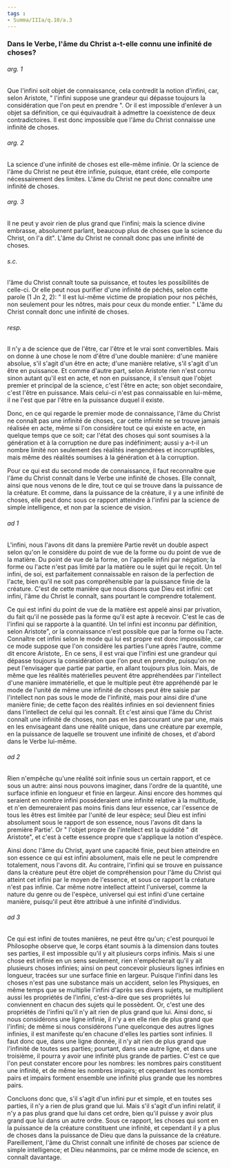 ```yaml
---
tags : 
- Summa/IIIa/q.10/a.3
---
```


### Dans le Verbe, l'âme du Christ a-t-elle connu une infinité de choses?

###### arg. 1
Que l'infini soit objet de connaissance, cela contredit la notion d'infini, car, selon Aristote, " l'infini suppose une grandeur qui dépasse toujours la considération que l'on peut en prendre ". Or il est impossible d'enlever à un objet sa définition, ce qui équivaudrait à admettre la coexistence de deux contradictoires. Il est donc impossible que l'âme du Christ connaisse une infinité de choses. 

###### arg. 2
La science d'une infinité de choses est elle-même infinie. Or la science de l'âme du Christ ne peut être infinie, puisque, étant créée, elle comporte nécessairement des limites. L'âme du Christ ne peut donc connaître une infinité de choses. 

###### arg. 3
Il ne peut y avoir rien de plus grand que l'infini; mais la science divine embrasse, absolument parlant, beaucoup plus de choses que la science du Christ, on l'a dit". L'âme du Christ ne connaît donc pas une infinité de choses. 

###### s.c.
l'âme du Christ connaît toute sa puissance, et toutes les possibilités de celle-ci. Or elle peut nous purifier d'une infinité de péchés, selon cette parole (1 Jn 2, 2): " Il est lui-même victime de propiation pour nos péchés, non seulement pour les nôtres, mais pour ceux du monde entier. " L'âme du Christ connaît donc une infinité de choses. 

###### resp.
Il n'y a de science que de l'être, car l'être et le vrai sont convertibles. Mais on donne à une chose le nom d'être d'une double manière: d'une manière absolue, s'il s'agit d'un être en acte; d'une manière relative, s'il s'agit d'un être en puissance. Et comme d'autre part, selon Aristote rien n'est connu sinon autant qu'il est en acte, et non en puissance, il s'ensuit que l'objet premier et principal de la science, c'est l'être en acte; son objet secondaire, c'est l'être en puissance. Mais celui-ci n'est pas connaissable en lui-même, il ne l'est que par l'être en la puissance duquel il existe. 

Donc, en ce qui regarde le premier mode de connaissance, l'âme du Christ ne connaît pas une infinité de choses, car cette infinité ne se trouve jamais réalisée en acte, même si l'on considère tout ce qui existe en acte, en quelque temps que ce soit; car l'état des choses qui sont soumises à la génération et à la corruption ne dure pas indéfiniment; aussi y a-t-il un nombre limité non seulement des réalités inengendrées et incorruptibles, mais même des réalités soumises à la génération et à la corruption. 

Pour ce qui est du second mode de connaissance, il faut reconnaître que l'âme du Christ connaît dans le Verbe une infinité de choses. Elle connaît, ainsi que nous venons de le dire, tout ce qui se trouve dans la puissance de la créature. Et comme, dans la puissance de la créature, il y a une infinité de choses, elle peut donc sous ce rapport atteindre à l'infini par la science de simple intelligence, et non par la science de vision. 

###### ad 1
L'infini, nous l'avons dit dans la première Partie revêt un double aspect selon qu'on le considère du point de vue de la forme ou du point de vue de la matière. Du point de vue de la forme, on l'appelle infini par négation; la forme ou l'acte n'est pas limité par la matière ou le sujet qui le reçoit. Un tel infini, de soi, est parfaitement connaissable en raison de la perfection de l'acte, bien qu'il ne soit pas compréhensible par la puissance finie de la créature. C'est de cette manière que nous disons que Dieu est infini: cet infini, l'âme du Christ le connaît, sans pourtant le comprendre totalement. 

Ce qui est infini du point de vue de la matière est appelé ainsi par privation, du fait qu'il ne possède pas la forme qu'il est apte à recevoir. C'est le cas de l'infini qui se rapporte à la quantité. Un tel infini est inconnu par définition, selon Aristote", or la connaissance n'est possible que par la forme ou l'acte. Connaître cet infini selon le mode qui lui est propre est donc impossible, car ce mode suppose que l'on considère les parties l'une après l'autre, comme dit encore Aristote,. En ce sens, il est vrai que l'infini est une grandeur qui dépasse toujours la considération que l'on peut en prendre, puisqu'on ne peut l'envisager que partie par partie, en allant toujours plus loin. Mais, de même que les réalités matérielles peuvent être appréhendées par l'intellect d'une manière immatérielle, et que le multiple peut être appréhendé par le mode de l'unité de même une infinité de choses peut être saisie par l'intellect non pas sous le mode de l'infinité, mais pour ainsi dire d'une manière finie; de cette façon des réalités infinies en soi deviennent finies dans l'intellect de celui qui les connaît. Et c'est ainsi que l'âme du Christ connaît une infinité de choses, non pas en les parcourant une par une, mais en les envisageant dans une réalité unique, dans une créature par exemple, en la puissance de laquelle se trouvent une infinité de choses, et d'abord dans le Verbe lui-même. 

###### ad 2
Rien n'empêche qu'une réalité soit infinie sous un certain rapport, et ce sous un autre: ainsi nous pouvons imaginer, dans l'ordre de la quantité, une surface infinie en longueur et finie en largeur. Ainsi encore des hommes qui seraient en nombre infini posséderaient une infinité relative à la multitude, et n'en demeureraient pas moins finis dans leur essence, car l'essence de tous les êtres est limitée par l'unité de leur espèce; seul Dieu est infini absolument sous le rapport de son essence, nous l'avons dit dans la première Partie'. Or " l'objet propre de l'intellect est la quiddité " dit Aristote", et c'est à cette essence propre que s'applique la notion d'espèce. 

Ainsi donc l'âme du Christ, ayant une capacité finie, peut bien atteindre en son essence ce qui est infini absolument, mais elle ne peut le comprendre totalement, nous l'avons dit. Au contraire, l'infini qui se trouve en puissance dans la créature peut être objet de compréhension pour l'âme du Christ qui atteint cet infini par le moyen de l'essence, et sous ce rapport la créature n'est pas infinie. Car même notre intellect atteint l'universel, comme la nature du genre ou de l'espèce, universel qui est infini d'une certaine manière, puisqu'il peut être attribué à une infinité d'individus. 

###### ad 3
Ce qui est infini de toutes manières, ne peut être qu'un; c'est pourquoi le Philosophe observe que, le corps étant soumis à la dimension dans toutes ses parties, il est impossible qu'il y ait plusieurs corps infinis. Mais si une chose est infinie en un sens seulement, rien n'empêcherait qu'il y ait plusieurs choses infinies; ainsi on peut concevoir plusieurs lignes infinies en longueur, tracées sur une surface finie en largeur. Puisque l'infini dans les choses n'est pas une substance mais un accident, selon les Physiques, en même temps que se multiplie l'infini d'après ses divers sujets, se multiplient aussi les propriétés de l'infini, c'est-à-dire que ses propriétés lui conviennent en chacun des sujets qui le possèdent. Or, c'est une des propriétés de l'infini qu'il n'y ait rien de plus grand que lui. Ainsi donc, si nous considérons une ligne infinie, il n'y a en elle rien de plus grand que l'infini; de même si nous considérons l'une quelconque des autres lignes infinies, il est manifeste qu'en chacune d'elles les parties sont infinies. Il faut donc que, dans une ligne donnée, il n'y ait rien de plus grand que l'infinité de toutes ses parties; pourtant, dans une autre ligne, et dans une troisième, il pourra y avoir une infinité plus grande de parties. C'est ce que l'on peut constater encore pour les nombres: les nombres pairs constituent une infinité, et de même les nombres impairs; et cependant les nombres pairs et impairs forment ensemble une infinité plus grande que les nombres pairs. 

Concluons donc que, s'il s'agit d'un infini pur et simple, et en toutes ses parties, il n'y a rien de plus grand que lui. Mais s'il s'agit d'un infini relatif, il n'y a pas plus grand que lui dans cet ordre, bien qu'il puisse y avoir plus grand que lui dans un autre ordre. Sous ce rapport, les choses qui sont en la puissance de la créature constituent une infinité, et cependant il y a plus de choses dans la puissance de Dieu que dans la puissance de la créature. Pareillement, l'âme du Christ connaît une infinité de choses par science de simple intelligence; et Dieu néanmoins, par ce même mode de science, en connaît davantage. 

